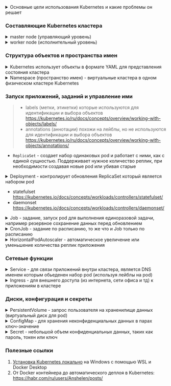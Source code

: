 <details>
  <summary>Основные цели использования Kubernetes и какие проблемы он решает</summary>

Kubernetes нужен для управления контейнеризованными рабочими нагрузками и сервисами
- при правильной настройке гарантирует отсутствие простоев
- упрощает мониторинг сервисов
- автоматическое распределение нагрузки на имеющихся ресурсах в зависимости от требований
- автоматизированные развертывание (деплой сервисов), откаты при ошибках
- самоконтроль, перезапустит упавшие контейнеры, проверит что контейнеры работают как "нужно" и многое другое

>  Оркестрация — это выполнение определенного рабочего процесса: сначала сделай A, затем B, затем C. Напротив, Kubernetes содержит набор независимых, компонуемых процессов управления, которые непрерывно переводит текущее состояние к предполагаемому состоянию. Неважно, как добраться от А до С. Это делает систему более простой в использовании, более мощной, надежной, устойчивой и расширяемой

</details>

### Составляющие Kubernetes кластера

<details>
  <summary>master node (управляющий уровень)</summary>

https://kubernetes.io/ru/docs/concepts/overview/components/#плоскость-управления-компонентами

- `kube-apiserver` - клиентская часть панели управления Kubernetes
- `etcd` - высоконадёжное хранилище данных в формате "ключ-значение", основное хранилище всех данных кластера в Kubernetes
- `kube-scheduler` - отслеживает созданные поды без привязанного узла и выбирает узел, на котором они должны работать
- `kube-controller-manager` - уведомляет и реагирует на сбои node, поддерживает правильное количество pod для каждого объекта контроллера репликации в системе,  связывает Services и Pods, создает стандартные учетные записи и токены доступа API для новых namespace

</details>

<details>
  <summary>worker node (исполнительный уровень)</summary>

https://kubernetes.io/ru/docs/concepts/overview/components/#компоненты-узла

- `kubelet` - агент который следит за тем, чтобы контейнеры были запущены в поде
- `kube-proxy` - конфигурирует правила сети на узлах (service), при помощи которых разрешаются сетевые подключения к вашими подам изнутри и снаружи кластера
- `Среда выполнения контейнера` - это программа, предназначенная для выполнения контейнеров (Docker, containerd, CRI-O)

</details>

### Структура объектов и пространства имен

<details>
  <summary>Kubernetes использует объекты в формате YAML для представления состояния кластера</summary>

https://kubernetes.io/ru/docs/concepts/overview/working-with-objects/kubernetes-objects/

> Почти в каждом объекте Kubernetes есть два вложенных поля-объекта, которые управляют конфигурацией объекта:
> - `spec` - требуемое состояние (описание характеристик, которые должны быть у объекта)
> - `status` - текущее состояние

</details>

<details>
  <summary>Namespace (пространство имен) - виртуальные кластера в одном физическом кластере Kubernetes</summary>

Нужны чтобы изолировать группы обьектов в одном кластере (Имена ресурсов должны быть уникальными в пределах одного и того же namespace) 

```yaml
apiVersion: v1
kind: Namespace
metadata:
  name: <insert-namespace-name-here> # имя namespace
```

</details>

### Запуск приложений, заданий и управление ими

> - labels (метки, этикетки) которые используются для идентификации и выбора объектов https://kubernetes.io/ru/docs/concepts/overview/working-with-objects/labels/
> - annotations (аннотации) похожи на лейблы, но не используются для идентификации и выбора объектов https://kubernetes.io/ru/docs/concepts/overview/working-with-objects/annotations/

- `ReplicaSet` - создает набор одинаковых pod и работает с ними, как с единой сущностью. Поддерживает нужное количество реплик, при необходимости создавая новые pod или убивая старые

<details>
  <summary>Deployment - контролирует обновления ReplicaSet который является набором pod</summary>

https://kubernetes.io/docs/concepts/workloads/controllers/deployment/

```yaml
apiVersion: apps/v1
kind: Deployment
metadata:
  name: nginx-deployment
  labels: # используются для идентификации и выбора объектов
    app.kubernetes.io/name: nginx-deployment
    app.kubernetes.io/version: latest
    app.kubernetes.io/component: nginx-deployment
  annotations:
    imageregistry: "https://hub.docker.com/"
spec:
  replicas: 3 # можно удалить если используем HPA который сам будет следить за числом реплик (описание и пример ниже)
  selector:
    matchLabels:
      app.kubernetes.io/name: nginx-deployment
  template:
    metadata:
      labels:
        app.kubernetes.io/name: nginx-deployment
    spec:
      affinity:
        podAntiAffinity: # анти зависимость чтобы реплики pod разьехались по разным node
          preferredDuringSchedulingIgnoredDuringExecution: 
          - weight: 100
            podAffinityTerm:
              labelSelector:
                matchExpressions:
                - key: app.kubernetes.io/name
                  operator: In
                  values:
                  - nginx-deployment # создавать на node где нет pod с лейблом app.kubernetes.io/name: nginx-deployment
              topologyKey: "topology.kubernetes.io/zone" # стараться размещать pod в разных зонах доступности
      terminationGracePeriodSeconds: 60 # после отправки приложению сигнала 'Заверши работу' даем ему 60 сек закончить свою работу и умереть, иначе убиваем
      containers:
      - name: nginx
        image: nginx:latest
        ports:
        - name: http
          containerPort: 8080
        resources:
          requests: # запросы ресурсов по которым kube-scheduler ищет на какую node разместить pod
            memory: "150Mi"
            cpu: "250m"
          limits:
            memory: "150Mi" # если приложение попытается использовать больше памяти, Kubernetes убьет его
            cpu: "500m" # если приложение попытается использовать больше ресурсов CPU поставит его в очередь xD
        livenessProbe: # проверяет 'живо ли приложение' и если нет, перезапускает его
          httpGet:
            path: /
            port: http
          initialDelaySeconds: 5
          periodSeconds: 5
        readinessProbe: # проверяет 'может ли приложение принимать запросы'
          httpGet:
            path: /
            port: http
          initialDelaySeconds: 5
          periodSeconds: 5
```

</details>

- statefulset https://kubernetes.io/docs/concepts/workloads/controllers/statefulset/
- daemonset https://kubernetes.io/docs/concepts/workloads/controllers/daemonset/

<details>
  <summary>Job - задание, запуск pod для выполнения единоразовой задачи, например резервное сохранение данных перед обновлением</summary>

https://kubernetes.io/docs/concepts/workloads/controllers/job/

```yaml
apiVersion: batch/v1
kind: Job
metadata:
  name: nginx-busybox-job
spec:
  template:
    spec:
      containers:
      - name: busybox
        image: busybox:1.35.0
        command: ["/bin/sleep", "10"] # спать 10 секунд, а потом завершить работу
      restartPolicy: Never # при ошибке не перезапускать
  backoffLimit: 4
```

</details>

<details>
  <summary>CronJob - задание по расписанию, то же что и Job только по расписанию</summary>

https://kubernetes.io/docs/concepts/workloads/controllers/cron-jobs/

```yaml
apiVersion: batch/v1
kind: CronJob
metadata:
  name: ngixn-cronjob
spec:
  schedule: "* * * * *" # расписание, в данном случае каждую минуту https://crontab.guru/
  jobTemplate:
    spec:
      template:
        spec:
          containers:
          - name: busybox
            image: busybox:1.35.0
            imagePullPolicy: IfNotPresent
            command:
            - /bin/sh
            - -c
            - date; echo Hello from the Kubernetes cluster
          restartPolicy: OnFailure # попробовать еще раз если Job упадет
```

</details>

<details>
  <summary>HorizontalPodAutoscaler - автоматическое увеличение или уменьшение количества реплик приложения</summary>

https://kubernetes.io/docs/tasks/run-application/horizontal-pod-autoscale-walkthrough/

```yaml
apiVersion: autoscaling/v2
kind: HorizontalPodAutoscaler # автоматическое увеличение или уменьшение количества реплик приложения
metadata:
  name: nginx-hpa
spec:
  scaleTargetRef:
    apiVersion: apps/v1
    kind: Deployment
    name: nginx-deployment
  minReplicas: 3
  maxReplicas: 4
  metrics:
  - type: Resource
    resource:
      name: cpu
      target:
        type: Utilization
        averageUtilization: 60
```

</details>

### Сетевые функции

<details>
  <summary>Service - для связи приложений внутри кластера, является DNS именем которым обьеденен набор pod (используя лейблы на pod)</summary>

https://kubernetes.io/docs/concepts/services-networking/service/

```yaml
apiVersion: v1
kind: Service
metadata:
  name: nginx-service # одно DNS имя которым обьеденен набор pod (используя лейблы на pod в selector ниже)
spec:
  selector:
    app.kubernetes.io/name: nginx-deployment # выбирает pod по лейблу
  ports:
    - protocol: TCP
      port: 80
      targetPort: http
```

</details>

<details>
  <summary>Ingress - для внешнего доступа (из интернета, сети офиса и тд) к приложениям в кластере</summary>

https://kubernetes.io/docs/concepts/services-networking/ingress/

```yaml
apiVersion: networking.k8s.io/v1
kind: Ingress
metadata:
  name: nginx-ingress
  annotations:
    nginx.ingress.kubernetes.io/rewrite-target: /
spec:
  ingressClassName: nginx-example
  rules:
  - http:
      paths:
      - path: /api/v1
        pathType: Prefix
        backend:
          service:
            name: nginx-service
            port:
              number: 80
```

</details>

### Диски, конфигурация и секреты

<details>
  <summary>PersistentVolume - запрос пользователя на храненилище данных (виртуальный диск для pod)</summary>

https://kubernetes.io/docs/concepts/storage/persistent-volumes/

```yaml
apiVersion: v1
kind: PersistentVolume
metadata:
  name: nginx-pvc
spec:
  capacity:
    storage: 5Gi # обьем запрашиваемого диска
  accessModes:
    - ReadWriteOnce # режим доступа который разрешает нескольким pod получать доступ к pvc, когда pod запущены на одной node
  storageClassName: nginx-storageclass # имя обьекта 'storageClass' который хранит параметры подключения к системе хранения данных (дисковым массивам и тд)
```

</details>

<details>
  <summary>ConfigMap - для хранения неконфиденциальных данных в парах ключ-значение</summary>

https://kubernetes.io/docs/concepts/configuration/configmap/

```yaml
apiVersion: v1
kind: ConfigMap # имя конфигмапа по котрому мы будем его добавлять в pod
metadata:
  name: nginx-configmap
data:
  # настройки вида ключ=знач; у каждого ключа есть свое значение
  player_initial_lives: "3"
  ui_properties_file_name: "user-interface.properties"
  # запись в виде файла game.properties который можно будет использовать в контейнерах
  game.properties: |
    enemy.types=aliens,monsters
    player.maximum-lives=5
```

</details>

<details>
  <summary>Secret - небольшой объем конфиденциальных данных, таких как пароль, токен или ключ</summary>

https://kubernetes.io/docs/concepts/configuration/secret/

```yaml
apiVersion: v1
kind: Secret
metadata:
  name: nginx-secret # имя секрета по котрому мы его будем подключать в наши pod
type: Opaque # тип: произвольные пользовательские данные (все типы https://kubernetes.io/docs/concepts/configuration/secret/#secret-types )
data:
  USER_NAME: aDm1n
  PASSWORD: myStr0ngPa5SworD
```

</details>

### Полезные ссылки

1. [Установка Kubernetes локально](docs/LOCAL_INSTALL.md) на Windows с помощью WSL и Docker Desktop
2. От Docker контейнера до автоматического деплоя в Kubernetes: https://habr.com/ru/users/Anshelen/posts/
